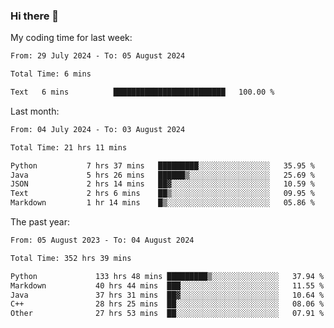 ### Hi there 👋

My coding time for last week:

<!--START_SECTION:week-->

```txt
From: 29 July 2024 - To: 05 August 2024

Total Time: 6 mins

Text   6 mins          █████████████████████████   100.00 %
```

<!--END_SECTION:week-->

Last month:

<!--START_SECTION:month-->

```txt
From: 04 July 2024 - To: 03 August 2024

Total Time: 21 hrs 11 mins

Python           7 hrs 37 mins   █████████░░░░░░░░░░░░░░░░   35.95 %
Java             5 hrs 26 mins   ██████▒░░░░░░░░░░░░░░░░░░   25.69 %
JSON             2 hrs 14 mins   ██▓░░░░░░░░░░░░░░░░░░░░░░   10.59 %
Text             2 hrs 6 mins    ██▒░░░░░░░░░░░░░░░░░░░░░░   09.95 %
Markdown         1 hr 14 mins    █▒░░░░░░░░░░░░░░░░░░░░░░░   05.86 %
```

<!--END_SECTION:month-->

The past year:

<!--START_SECTION:year-->

```txt
From: 05 August 2023 - To: 04 August 2024

Total Time: 352 hrs 39 mins

Python             133 hrs 48 mins █████████▒░░░░░░░░░░░░░░░   37.94 %
Markdown           40 hrs 44 mins  ███░░░░░░░░░░░░░░░░░░░░░░   11.55 %
Java               37 hrs 31 mins  ██▓░░░░░░░░░░░░░░░░░░░░░░   10.64 %
C++                28 hrs 25 mins  ██░░░░░░░░░░░░░░░░░░░░░░░   08.06 %
Other              27 hrs 53 mins  ██░░░░░░░░░░░░░░░░░░░░░░░   07.91 %
```

<!--END_SECTION:year-->
